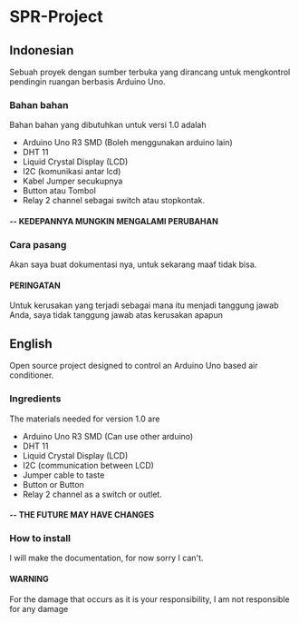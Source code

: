 # SPR-Project
## Indonesian
Sebuah proyek dengan sumber terbuka yang dirancang untuk mengkontrol pendingin ruangan berbasis Arduino Uno.

### Bahan bahan
Bahan bahan yang dibutuhkan untuk versi 1.0 adalah
- Arduino Uno R3 SMD (Boleh menggunakan arduino lain)
- DHT 11
- Liquid Crystal Display (LCD)
- I2C (komunikasi antar lcd)
- Kabel Jumper secukupnya
- Button atau Tombol
- Relay 2 channel sebagai switch atau stopkontak.

#### -- KEDEPANNYA MUNGKIN MENGALAMI PERUBAHAN
### Cara pasang
Akan saya buat dokumentasi nya, untuk sekarang maaf tidak bisa.

#### PERINGATAN
Untuk kerusakan yang terjadi sebagai mana itu menjadi tanggung jawab Anda, saya tidak tanggung jawab atas kerusakan apapun

## English
Open source project designed to control an Arduino Uno based air conditioner.

### Ingredients
The materials needed for version 1.0 are
- Arduino Uno R3 SMD (Can use other arduino)
- DHT 11
- Liquid Crystal Display (LCD)
- I2C (communication between LCD)
- Jumper cable to taste
- Button or Button
- Relay 2 channel as a switch or outlet.

#### -- THE FUTURE MAY HAVE CHANGES
### How to install
I will make the documentation, for now sorry I can't.

#### WARNING
For the damage that occurs as it is your responsibility, I am not responsible for any damage